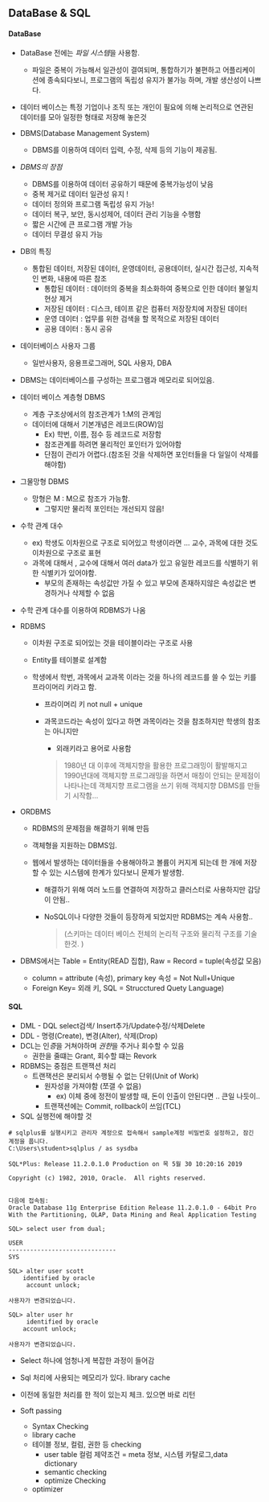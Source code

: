 ## DataBase & SQL

#### DataBase

- DataBase 전에는 *파일 시스템*을 사용함.
  - 파일은 중복이 가능해서 일관성이 결여되며, 통합하기가 불편하고 어플리케이션에 종속되다보니,  프로그램의 독립성 유지가 불가능 하며, 개발 생산성이 나쁘다.

- 데이터 베이스는 특정 기업이나 조직 또는 개인이 필요에 의해 논리적으로 연관된 데이터를 모아 일정한 형태로 저장해 놓은것
- DBMS(Database Management System)
  - DBMS를 이용하여 데이터 입력, 수정, 삭제 등의 기능이 제공됨.
- *DBMS의 장점*
  - DBMS를 이용하여 데이터 공유하기 때문에 중복가능성이 낮음
  - 중복 제거로 데이터 일관성 유지 !
  - 데이터 정의와 프로그램 독립성 유지 가능!
  - 데이터 복구, 보안, 동시성제어, 데이터 관리 기능을 수행함
  - 짧은 시간에 큰 프로그램 개발 가능
  - 데이터 무결성 유지 가능
- DB의 특징
  - 통합된 데이터, 저장된 데이터, 운영데이터, 공용데이터, 실시간 접근성, 지속적인 변화, 내용에 따른 참조
    - 통합된 데이터 : 데이터의 중복을 최소화하여 중복으로 인한 데이터 불일치 현상 제거
    - 저장된 데이터 : 디스크, 테이프 같은 컴퓨터 저장장치에 저장된 데이터
    - 운영 데이터 : 업무를 위한 검색을 할 목적으로 저장된 데이터
    - 공용 데이터 : 동시 공유
- 데이터베이스 사용자 그룹
  - 일반사용자, 응용프로그래머, SQL 사용자, DBA

- DBMS는 데이터베이스를 구성하는 프로그램과 메모리로 되어있음.
- 데이터 베이스 계층형 DBMS
  - 계층 구조상에서의 참조관계가 1:M의 관계임
  - 데이터에 대해서 기본개념은 레코드(ROW)임	
    - Ex) 학번, 이름, 점수 등 레코드로 저장함
    - 참조관계를 하려면 물리적인 포인터가 있어야함
    - 단점이 관리가 어렵다.(참조된 것을 삭제하면 포인터들을 다 일일이 삭제를 해야함)

- 그물망형 DBMS

  - 망형은 M : M으로 참조가 가능함.
    - 그렇지만 물리적 포인터는 개선되지 않음!

- 수학 관계 대수

  - ex) 학생도 이차원으로 구조로 되어있고 학생이라면 ... 교수, 과목에 대한 것도 이차원으로 구조로 표현
  - 과목에 대해서 , 교수에 대해서 여러 data가 있고 유일한 레코드를 식별하기 위한 식별키가 있어야함.
    - 부모의 존재하는 속성값만 가질 수 있고 부모에 존재하지않은 속성값은 변경하거나 삭제할 수 없음

- 수학 관계 대수를 이용하여 RDBMS가 나옴

- RDBMS

  - 이차원 구조로 되어있는 것을 테이블이라는 구조로 사용

  - Entity를 테이블로 설계함

  - 학생에서 학번, 과목에서 교과목 이라는 것을 하나의 레코드를 쓸 수 있는 키를 프라이머리 키라고 함.

    - 프라이머리 키 not null + unique

    - 과목코드라는 속성이 있다고 하면 과목이라는 것을 참조하지만 학생의 참조는 아니지만

      -  외래키라고 용어로 사용함

        > 1980년 대 이후에 객체지향을 활용한 프로그래밍이 활발해지고 1990년대에 객체지향 프로그래밍을 하면서 매칭이 안되는 문제점이 나타나는데 객체지향 프로그램을 쓰기 위해 객체지향 DBMS를 만들기 시작함...

  

- ORDBMS

  - RDBMS의 문제점을 해결하기 위해 만듬

  - 객체형을 지원하는 DBMS임.

  - 웹에서 발생하는 데이터들을 수용해야하고 볼륨이 커지게 되는데 한 개에 저장할 수 있는 시스템에 한계가 있다보니 문제가 발생함.

    - 해결하기 위해 여러 노드를 연결하여 저장하고 클러스터로 사용하지만 감당이 안됨..

    - NoSQL이나 다양한 것들이 등장하게 되었지만 RDBMS는 계속 사용함..

      > (스키마는 데이터 베이스 전체의 논리적 구조와 물리적 구조를 기술한것. )

- DBMS에서는 Table = Entity(READ 집합), Raw = Record = tuple(속성값 모음)
  - column = attribute (속성), primary key 속성 = Not Null+Unique
  - Foreign Key= 외래 키, SQL = Strucctured Quety Language)

#### SQL

- DML - DQL select검색/ Insert추가/Update수정/삭제Delete
- DDL - 명령(Create), 변경(Alter), 삭제(Drop)
- DCL는 인*증*을 거쳐야하며 *권한*을 주거나 회수할 수 있음
  - 권한을 줄떄는 Grant, 회수할 떄는 Revork
- RDBMS는 중점은 트랜잭션 처리
  - 트랜잭션은 분리되서 수행될 수 없는 단위(Unit of Work)
    - 원자성을 가져야함 (쪼갤 수 없음)
      - ex) 이체 중에 정전이 발생할 때, 돈이 인출이 안된다면 .. 큰일 나듯이..
    - 트랜잭션에는 Commit, rollback이 쓰임(TCL)
- SQL 실행전에 해야할 것

```
# sqlplus를 실행시키고 관리자 계정으로 접속해서 sample계정 비밀번호 설정하고, 잠긴 계정을 풉니다.
C:\Users\student>sqlplus / as sysdba

SQL*Plus: Release 11.2.0.1.0 Production on 목 5월 30 10:20:16 2019

Copyright (c) 1982, 2010, Oracle.  All rights reserved.


다음에 접속됨:
Oracle Database 11g Enterprise Edition Release 11.2.0.1.0 - 64bit Pro
With the Partitioning, OLAP, Data Mining and Real Application Testing

SQL> select user from dual;

USER
------------------------------
SYS

SQL> alter user scott
    identified by oracle
     account unlock;

사용자가 변경되었습니다.

SQL> alter user hr
     identified by oracle
    account unlock;

사용자가 변경되었습니다.
```

- Select 하나에 엄청나게 복잡한 과정이 들어감
- Sql 처리에 사용되는 메모리가 있다. library cache

- 이전에 동일한 처리를 한 적이 있는지 체크. 있으면 바로 리턴

- Soft passing
  - Syntax Checking
  - library cache
  - 테이블 정보, 컬럼, 권한 등 checking
    - user table 컬럼 제약조건 = meta 정보, 시스템 카탈로그,data dictionary
    - semantic checking
    - optimize Checking
  - optimizer



